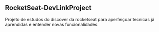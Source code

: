 ## RocketSeat-DevLinkProject

Projeto de estudos do discover da rocketseat para aperfeiçoar tecnicas já aprendidas e entender novas funcionalidades
